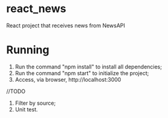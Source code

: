 # react_news
React project that receives news from NewsAPI

# Running
1. Run the command "npm install" to install all dependencies;
2. Run the command "npm start" to initialize the project;
3. Access, via browser, http://localhost:3000

//TODO
1. Filter by source;
2. Unit test.
